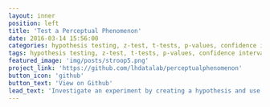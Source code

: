 ```yaml
---
layout: inner
position: left
title: 'Test a Perceptual Phenomenon'
date: 2016-03-14 15:56:00
categories: hypothesis testing, z-test, t-tests, p-values, confidence intervals, sample means, populations, descriptive statistics
tags: hypothesis testing, z-test, t-tests, p-values, confidence intervals, sample means, populations, descriptive statistics
featured_image: 'img/posts/stroop5.png'
project_link: 'https://github.com/lhdatalab/perceptualphenomenon'
button_icon: 'github'
button_text: 'View on Github'
lead_text: 'Investigate an experiment by creating a hypothesis and use statistical techniques to make a decision based on the results.'
---
```

